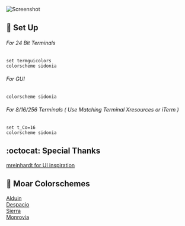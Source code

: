 ![Screenshot](https://cloud.githubusercontent.com/assets/11221489/24883966/227977b2-1dfc-11e7-837c-26ef6b45b175.png)

:space_invader: Set Up
------

###### For 24 Bit Terminals
```VimL
set termguicolors
colorscheme sidonia
```

###### For GUI
```VimL
colorscheme sidonia
```

###### For 8/16/256 Terminals ( Use Matching Terminal Xresources or iTerm )
```VimL
set t_Co=16
colorscheme sidonia
```

:octocat: Special Thanks
-----------------
[mreinhardt for UI inspiration](https://github.com/mreinhardt)

:octopus: Moar Colorschemes
-------
[Alduin](https://github.com/AlessandroYorba/Alduin)<br>
[Despacio](https://github.com/AlessandroYorba/Despacio)<br>
[Sierra](https://github.com/AlessandroYorba/Sierra)<br>
[Monrovia](https://github.com/AlessandroYorba/Monrovia)
